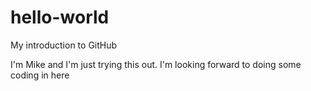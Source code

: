 # hello-world
My introduction to GitHub

I'm Mike and I'm just trying this out.
I'm looking forward to doing some coding in here

